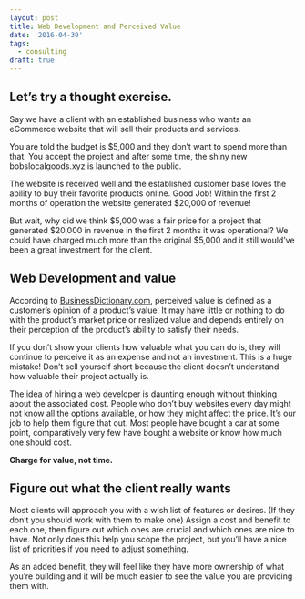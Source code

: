```yaml
---
layout: post
title: Web Development and Perceived Value
date: '2016-04-30'
tags:
  - consulting
draft: true
---
```


## Let’s try a thought exercise.

Say we have a client with an established business who wants an eCommerce website that will sell their products and services.

You are told the budget is $5,000 and they don’t want to spend more than that. You accept the project and after some time, the shiny new bobslocalgoods.xyz is launched to the public.

The website is received well and the established customer base loves the ability to buy their favorite products online. Good Job! Within the first 2 months of operation the website generated $20,000 of revenue!

But wait, why did we think $5,000 was a fair price for a project that generated $20,000 in revenue in the first 2 months it was operational?  We could have charged much more than the original $5,000 and it still would’ve been a great investment for the client.

## Web Development and value

According to [BusinessDictionary.com](http://www.businessdictionary.com/), perceived value is defined as a customer’s opinion of a product’s value. It may have little or nothing to do with the product’s market price or realized value and depends entirely on their perception of the product’s ability to satisfy their needs.

If you don’t show your clients how valuable what you can do is, they will continue to perceive it as an expense and not an investment. This is a huge mistake! Don’t sell yourself short because the client doesn’t understand how valuable their project actually is.

The idea of hiring a web developer is daunting enough without thinking about the associated cost. People who don’t buy websites every day might not know all the options available, or how they might affect the price. It’s our job to help them figure that out. Most people have bought a car at some point, comparatively very few have bought a website or know how much one should cost.

__Charge for value, not time.__

## Figure out what the client really wants

Most clients will approach you with a wish list of features or desires. (If they don’t you should work with them to make one) Assign a cost and benefit to each one, then figure out which ones are crucial and which ones are nice to have. Not only does this help you scope the project, but you’ll have a nice list of priorities if you need to adjust something.

As an added benefit, they will feel like they have more ownership of what you’re building and it will be much easier to see the value you are providing them with.
